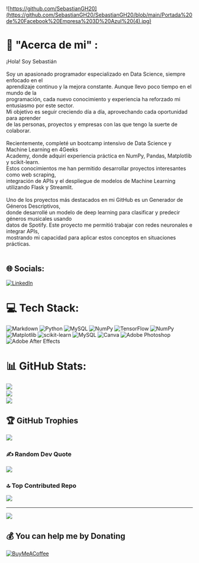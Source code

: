 ![https://github.com/SebastianGH20](https://github.com/SebastianGH20/SebastianGH20/blob/main/Portada%20de%20Facebook%20Empresa%203D%20Azul%20(4).jpg)

# 💫 "Acerca de mi" :
¡Hola! Soy Sebastián<br><br>Soy un apasionado programador especializado en Data Science, siempre enfocado en el <br>aprendizaje continuo y la mejora constante. Aunque llevo poco tiempo en el mundo de la<br> programación, cada nuevo conocimiento y experiencia ha reforzado mi entusiasmo por este sector. <br>Mi objetivo es seguir creciendo día a día, aprovechando cada oportunidad para aprender <br>de las personas, proyectos y empresas con las que tengo la suerte de colaborar.<br><br>Recientemente, completé un bootcamp intensivo de Data Science y Machine Learning en 4Geeks<br>Academy, donde adquirí experiencia práctica en NumPy, Pandas, Matplotlib y scikit-learn. <br>Estos conocimientos me han permitido desarrollar proyectos interesantes como web scraping, <br>integración de APIs y el despliegue de modelos de Machine Learning utilizando Flask y Streamlit.<br><br>Uno de los proyectos más destacados en mi GitHub es un Generador de Géneros Descriptivos, <br>donde desarrollé un modelo de deep learning para clasificar y predecir géneros musicales usando<br>datos de Spotify. Este proyecto me permitió trabajar con redes neuronales e integrar APIs,<br>mostrando mi capacidad para aplicar estos conceptos en situaciones prácticas.<br><br>




## 🌐 Socials:
[![LinkedIn](https://img.shields.io/badge/LinkedIn-%230077B5.svg?logo=linkedin&logoColor=white)](https://linkedin.com/in/https://www.linkedin.com/in/sebastian-gonzalez-hincapie/) 

# 💻 Tech Stack:
![Markdown](https://img.shields.io/badge/markdown-%23000000.svg?style=for-the-badge&logo=markdown&logoColor=white) ![Python](https://img.shields.io/badge/python-3670A0?style=for-the-badge&logo=python&logoColor=ffdd54) ![MySQL](https://img.shields.io/badge/mysql-4479A1.svg?style=for-the-badge&logo=mysql&logoColor=white) ![NumPy](https://img.shields.io/badge/numpy-%23013243.svg?style=for-the-badge&logo=numpy&logoColor=white) ![TensorFlow](https://img.shields.io/badge/TensorFlow-%23FF6F00.svg?style=for-the-badge&logo=TensorFlow&logoColor=white) ![NumPy](https://img.shields.io/badge/numpy-%23013243.svg?style=for-the-badge&logo=numpy&logoColor=white) ![Matplotlib](https://img.shields.io/badge/Matplotlib-%23ffffff.svg?style=for-the-badge&logo=Matplotlib&logoColor=black) ![scikit-learn](https://img.shields.io/badge/scikit--learn-%23F7931E.svg?style=for-the-badge&logo=scikit-learn&logoColor=white) ![MySQL](https://img.shields.io/badge/mysql-4479A1.svg?style=for-the-badge&logo=mysql&logoColor=white) ![Canva](https://img.shields.io/badge/Canva-%2300C4CC.svg?style=for-the-badge&logo=Canva&logoColor=white) ![Adobe Photoshop](https://img.shields.io/badge/adobe%20photoshop-%2331A8FF.svg?style=for-the-badge&logo=adobe%20photoshop&logoColor=white) ![Adobe After Effects](https://img.shields.io/badge/Adobe%20After%20Effects-9999FF.svg?style=for-the-badge&logo=Adobe%20After%20Effects&logoColor=white)
# 📊 GitHub Stats:
![](https://github-readme-stats.vercel.app/api?username=SebastianGH20&theme=dark&hide_border=false&include_all_commits=true&count_private=false)<br/>
![](https://github-readme-streak-stats.herokuapp.com/?user=SebastianGH20&theme=dark&hide_border=false)<br/>
![](https://github-readme-stats.vercel.app/api/top-langs/?username=SebastianGH20&theme=dark&hide_border=false&include_all_commits=true&count_private=false&layout=compact)

## 🏆 GitHub Trophies
![](https://github-profile-trophy.vercel.app/?username=SebastianGH20&theme=radical&no-frame=false&no-bg=false&margin-w=4)

### ✍️ Random Dev Quote
![](https://quotes-github-readme.vercel.app/api?type=horizontal&theme=radical)

### 🔝 Top Contributed Repo
![](https://github-contributor-stats.vercel.app/api?username=SebastianGH20&limit=5&theme=github_dark_dimmed&combine_all_yearly_contributions=true)

---
[![](https://visitcount.itsvg.in/api?id=SebastianGH20&icon=0&color=1)](https://visitcount.itsvg.in)

  ## 💰 You can help me by Donating
  [![BuyMeACoffee](https://img.shields.io/badge/Buy%20Me%20a%20Coffee-ffdd00?style=for-the-badge&logo=buy-me-a-coffee&logoColor=black)](https://buymeacoffee.com/SebastianGH20) 

  
<!-- Proudly created with GPRM ( https://gprm.itsvg.in ) -->
